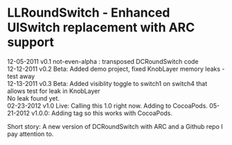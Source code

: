 LLRoundSwitch - Enhanced UISwitch replacement with ARC support
==============================================================

12-05-2011 v0.1 not-even-alpha : transposed DCRoundSwitch code<br />
12-12-2011 v0.2 Beta: Added demo project, fixed KnobLayer memory leaks - test away<br />
12-13-2011 v0.3 Beta: Added visiblity toggle to switch1 on switch4 that allows test for leak in KnobLayer<br />
                      No leak found yet.<br />
02-23-2012 v1.0 Live: Calling this 1.0 right now.  Adding to CocoaPods.
05-21-2012 v1.0.0: Adding tag so this works with CocoaPods.

Short story: A new version of DCRoundSwitch with ARC and a Github repo I pay attention to. 
